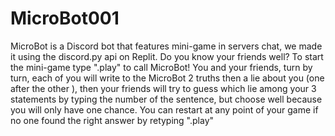 # MicroBot001
MicroBot is a Discord bot that features mini-game in servers chat, we made it using the discord.py api on Replit. Do you know your friends well? To start the mini-game type ".play" to call MicroBot! You and your friends, turn by turn, each of you will  write to the MicroBot 2 truths then a lie about you  (one after the other ), then your friends will try to guess which  lie among your 3 statements by typing the number of the  sentence, but choose well because you will only have one  chance. You can restart at any point of your game if no one found the right answer by retyping ".play"
